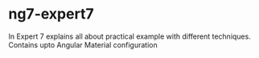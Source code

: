 # ng7-expert7
In Expert 7 explains all about practical example with different techniques.
Contains upto Angular Material configuration
